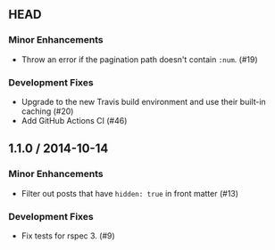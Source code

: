 ## HEAD

### Minor Enhancements

  * Throw an error if the pagination path doesn't contain `:num`. (#19)

### Development Fixes

  * Upgrade to the new Travis build environment and use their built-in caching (#20)
  * Add GitHub Actions CI (#46)

## 1.1.0 / 2014-10-14

### Minor Enhancements

  * Filter out posts that have `hidden: true` in front matter (#13)

### Development Fixes

  * Fix tests for rspec 3. (#9)
